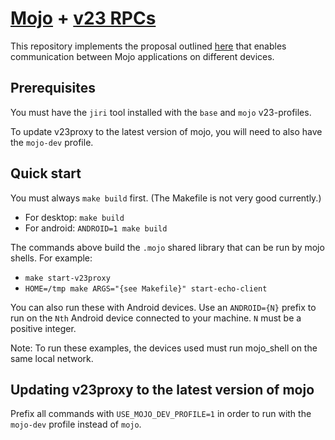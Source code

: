 # [Mojo](https://github.com/domokit/mojo) + [v23 RPCs](https://github.com/vanadium/docs/blob/master/concepts/rpc.md)

This repository implements the proposal outlined
[here](https://docs.google.com/a/google.com/document/d/17cMUkwolbQphimAYdyVNBCzA_f-HZy3YcxEpKOAmw48/edit?usp=sharing)
that enables communication between Mojo applications on different devices.

## Prerequisites

You must have the `jiri` tool installed with the `base` and `mojo` v23-profiles.

To update v23proxy to the latest version of mojo, you will need to also have
the `mojo-dev` profile.

## Quick start

You must always `make build` first. (The Makefile is not very good currently.)
- For desktop: `make build`
- For android: `ANDROID=1 make build`

The commands above build the `.mojo` shared library that can be run by mojo shells.
For example:
- `make start-v23proxy`
- `HOME=/tmp make ARGS="{see Makefile}" start-echo-client`

You can also run these with Android devices. Use an `ANDROID={N}` prefix to run on
the `Nth` Android device connected to your machine. `N` must be a positive integer.

Note: To run these examples, the devices used must run mojo_shell on the same local network.

## Updating v23proxy to the latest version of mojo

Prefix all commands with `USE_MOJO_DEV_PROFILE=1` in order to run with the
`mojo-dev` profile instead of `mojo`.